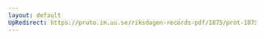 ```yaml
---
layout: default
UpRedirect: https://pruto.im.uu.se/riksdagen-records-pdf/1875/prot-1875--ak--054/prot-1875--ak--054_040.pdf
---
```

